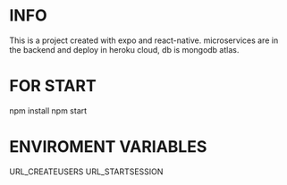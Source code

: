 # INFO

This is a project created with expo and react-native.
microservices are in the backend and deploy in heroku cloud, db is mongodb atlas. 

# FOR START

npm install
npm start

# ENVIROMENT VARIABLES

URL_CREATEUSERS
URL_STARTSESSION

